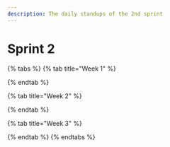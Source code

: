 ```yaml
---
description: The daily standups of the 2nd sprint
---
```


# Sprint 2

{% tabs %}
{% tab title="Week 1" %}

{% endtab %}

{% tab title="Week 2" %}

{% endtab %}

{% tab title="Week 3" %}

{% endtab %}
{% endtabs %}
